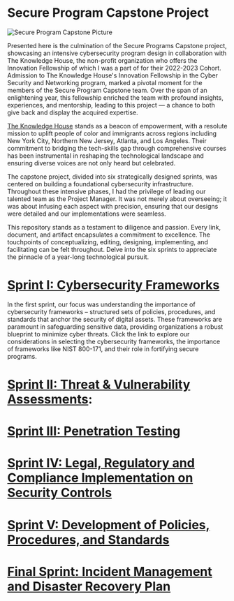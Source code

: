 # Secure Program Capstone Project

![Secure Program Capstone Picture](https://github.com/jjperipheral/TKHSecureProgramCapstoneProject/blob/main/secprogramlogo.jpeg)

Presented here is the culmination of the Secure Programs Capstone project, showcasing an intensive cybersecurity program design in collaboration with The Knowledge House, the non-profit organization who offers the Innovation Fellowship of which I was a part of for their 2022-2023 Cohort. Admission to The Knowledge House's Innovation Fellowship in the Cyber Security and Networking program, marked a pivotal moment for the members of the Secure Program Capstone team. Over the span of an enlightening year, this fellowship enriched the team with profound insights, experiences, and mentorship, leading to this project — a chance to both give back and display the acquired expertise.

[The Knowledge House](https://www.theknowledgehouse.org) stands as a beacon of empowerment, with a resolute mission to uplift people of color and immigrants across regions including New York City, Northern New Jersey, Atlanta, and Los Angeles. Their commitment to bridging the tech-skills gap through comprehensive courses has been instrumental in reshaping the technological landscape and ensuring diverse voices are not only heard but celebrated.

The capstone project, divided into six strategically designed sprints, was centered on building a foundational cybersecurity infrastructure. Throughout these intensive phases, I had the privilege of leading our talented team as the Project Manager. It was not merely about overseeing; it was about infusing each aspect with precision, ensuring that our designs were detailed and our implementations were seamless.

This repository stands as a testament to diligence and passion. Every link, document, and artifact encapsulates a commitment to excellence. The touchpoints of conceptualizing, editing, designing, implementing, and facilitating can be felt throughout. Delve into the six sprints to appreciate the pinnacle of a year-long technological pursuit.

# [Sprint I: Cybersecurity Frameworks](https://github.com/janepierresgithub/TKHSecureProgramCapstoneProject/blob/main/sprint1.md) 
In the first sprint, our focus was understanding the importance of cybersecurity frameworks – structured sets of policies, procedures, and standards that anchor the security of digital assets. These frameworks are paramount in safeguarding sensitive data, providing organizations a robust blueprint to minimize cyber threats. Click the link to explore our considerations in selecting the cybersecurity frameworks, the importance of frameworks like NIST 800-171, and their role in fortifying secure programs.

# [Sprint II: Threat & Vulnerability Assessments](https://github.com/janepierresgithub/TKHSecureProgramCapstoneProject/blob/main/sprint2.md): 

# [Sprint III: Penetration Testing](https://github.com/janepierresgithub/TKHSecureProgramCapstoneProject/blob/main/sprint3.md)

# [Sprint IV: Legal, Regulatory and Compliance Implementation on Security Controls](https://github.com/janepierresgithub/TKHSecureProgramCapstoneProject/blob/main/sprint4.md)

# [Sprint V: Development of Policies, Procedures, and Standards](https://github.com/janepierresgithub/TKHSecureProgramCapstoneProject/blob/main/sprint5.md)

# [Final Sprint: Incident Management and Disaster Recovery Plan](https://github.com/janepierresgithub/TKHSecureProgramCapstoneProject/blob/main/finalsprint)




